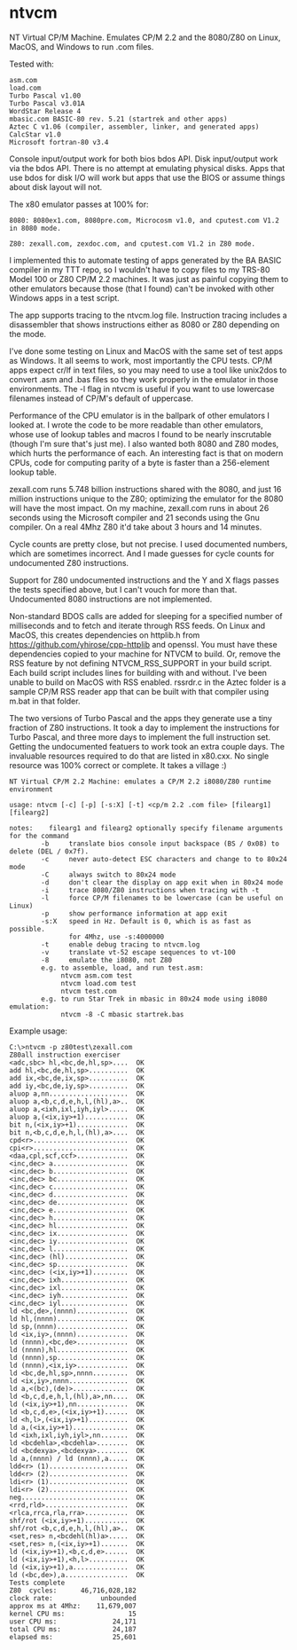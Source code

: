 # ntvcm
NT Virtual CP/M Machine. Emulates CP/M 2.2 and the 8080/Z80 on Linux, MacOS, and Windows to run .com files. 

Tested with:

    asm.com
    load.com
    Turbo Pascal v1.00
    Turbo Pascal v3.01A
    WordStar Release 4
    mbasic.com BASIC-80 rev. 5.21 (startrek and other apps)
    Aztec C v1.06 (compiler, assembler, linker, and generated apps)
    CalcStar v1.0
    Microsoft fortran-80 v3.4
    
Console input/output work for both bios bdos API. Disk input/output work via the bdos API.
There is no attempt at emulating physical disks. Apps that use bdos for disk I/O will work
but apps that use the BIOS or assume things about disk layout will not.

The x80 emulator passes at 100% for:
    
    8080: 8080ex1.com, 8080pre.com, Microcosm v1.0, and cputest.com V1.2 in 8080 mode.
    
    Z80: zexall.com, zexdoc.com, and cputest.com V1.2 in Z80 mode.
    
I implemented this to automate testing of apps generated by the BA BASIC compiler in my TTT repo,
so I wouldn't have to copy files to my TRS-80 Model 100 or Z80 CP/M 2.2 machines. It was just
as painful copying them to other emulators because those (that I found) can't be invoked with 
other Windows apps in a test script.

The app supports tracing to the ntvcm.log file. Instruction tracing includes a disassembler
that shows instructions either as 8080 or Z80 depending on the mode.

I've done some testing on Linux and MacOS with the same set of test apps as Windows. It all seems
to work, most importantly the CPU tests. CP/M apps expect cr/lf in text files, so you may need
to use a tool like unix2dos to convert .asm and .bas files so they work properly in the emulator in
those environments. The -l flag in ntvcm is useful if you want to use lowercase filenames instead 
of CP/M's default of uppercase.

Performance of the CPU emulator is in the ballpark of other emulators I looked at. 
I wrote the code to be more readable than other emulators, whose use of lookup tables and macros
I found to be nearly inscrutable (though I'm sure that's just me). I also wanted both 8080 and Z80
modes, which hurts the performance of each. An interesting fact is that on modern CPUs, code for 
computing parity of a byte is faster than a 256-element lookup table. 

zexall.com runs 5.748 billion instructions shared with the 8080, and just 16 million instructions 
unique to the Z80; optimizing the emulator for the 8080 will have the most impact. On my machine, 
zexall.com runs in about 26 seconds using the Microsoft compiler and 21 seconds using the Gnu 
compiler. On a real 4Mhz Z80 it'd take about 3 hours and 14 minutes.

Cycle counts are pretty close, but not precise. I used documented numbers, which are sometimes
incorrect. And I made guesses for cycle counts for undocumented Z80 instructions.

Support for Z80 undocumented instructions and the Y and X flags passes the tests specified
above, but I can't vouch for more than that. Undocumented 8080 instructions are not implemented.

Non-standard BDOS calls are added for sleeping for a specified number of milliseconds and to
fetch and iterate through RSS feeds. On Linux and MacOS, this creates dependencies on httplib.h from 
https://github.com/yhirose/cpp-httplib and openssl. You must have these dependencies copied
to your machine for NTVCM to build. Or, remove the RSS feature by not defining NTVCM_RSS_SUPPORT
in your build script. Each build script includes lines for building with and without. I've been
unable to build on MacOS with RSS enabled. rssrdr.c in the Aztec folder is a sample CP/M RSS
reader app that can be built with that compiler using m.bat in that folder.

The two versions of Turbo Pascal and the apps they generate use a tiny fraction of Z80 instructions.
It took a day to implement the instructions for Turbo Pascal, and three more days to implement the 
full instruction set. Getting the undocumented featuers to work took an extra couple days. The 
invaluable resources required to do that are listed in x80.cxx. No single resource was 100% correct
or complete. It takes a village :)

    NT Virtual CP/M 2.2 Machine: emulates a CP/M 2.2 i8080/Z80 runtime environment

    usage: ntvcm [-c] [-p] [-s:X] [-t] <cp/m 2.2 .com file> [filearg1] [filearg2]

    notes:    filearg1 and filearg2 optionally specify filename arguments for the command
            -b     translate bios console input backspace (BS / 0x08) to delete (DEL / 0x7f).
            -c     never auto-detect ESC characters and change to to 80x24 mode
            -C     always switch to 80x24 mode
            -d     don't clear the display on app exit when in 80x24 mode
            -i     trace 8080/Z80 instructions when tracing with -t
            -l     force CP/M filenames to be lowercase (can be useful on Linux)
            -p     show performance information at app exit
            -s:X   speed in Hz. Default is 0, which is as fast as possible.
                   for 4Mhz, use -s:4000000
            -t     enable debug tracing to ntvcm.log
            -v     translate vt-52 escape sequences to vt-100
            -8     emulate the i8080, not Z80
            e.g. to assemble, load, and run test.asm:
                 ntvcm asm.com test
                 ntvcm load.com test
                 ntvcm test.com
            e.g. to run Star Trek in mbasic in 80x24 mode using i8080 emulation:
                 ntvcm -8 -C mbasic startrek.bas

Example usage:

    C:\>ntvcm -p z80test\zexall.com
    Z80all instruction exerciser
    <adc,sbc> hl,<bc,de,hl,sp>....  OK
    add hl,<bc,de,hl,sp>..........  OK
    add ix,<bc,de,ix,sp>..........  OK
    add iy,<bc,de,iy,sp>..........  OK
    aluop a,nn....................  OK
    aluop a,<b,c,d,e,h,l,(hl),a>..  OK
    aluop a,<ixh,ixl,iyh,iyl>.....  OK
    aluop a,(<ix,iy>+1)...........  OK
    bit n,(<ix,iy>+1).............  OK
    bit n,<b,c,d,e,h,l,(hl),a>....  OK
    cpd<r>........................  OK
    cpi<r>........................  OK
    <daa,cpl,scf,ccf>.............  OK
    <inc,dec> a...................  OK
    <inc,dec> b...................  OK
    <inc,dec> bc..................  OK
    <inc,dec> c...................  OK
    <inc,dec> d...................  OK
    <inc,dec> de..................  OK
    <inc,dec> e...................  OK
    <inc,dec> h...................  OK
    <inc,dec> hl..................  OK
    <inc,dec> ix..................  OK
    <inc,dec> iy..................  OK
    <inc,dec> l...................  OK
    <inc,dec> (hl)................  OK
    <inc,dec> sp..................  OK
    <inc,dec> (<ix,iy>+1).........  OK
    <inc,dec> ixh.................  OK
    <inc,dec> ixl.................  OK
    <inc,dec> iyh.................  OK
    <inc,dec> iyl.................  OK
    ld <bc,de>,(nnnn).............  OK
    ld hl,(nnnn)..................  OK
    ld sp,(nnnn)..................  OK
    ld <ix,iy>,(nnnn).............  OK
    ld (nnnn),<bc,de>.............  OK
    ld (nnnn),hl..................  OK
    ld (nnnn),sp..................  OK
    ld (nnnn),<ix,iy>.............  OK
    ld <bc,de,hl,sp>,nnnn.........  OK
    ld <ix,iy>,nnnn...............  OK
    ld a,<(bc),(de)>..............  OK
    ld <b,c,d,e,h,l,(hl),a>,nn....  OK
    ld (<ix,iy>+1),nn.............  OK
    ld <b,c,d,e>,(<ix,iy>+1)......  OK
    ld <h,l>,(<ix,iy>+1)..........  OK
    ld a,(<ix,iy>+1)..............  OK
    ld <ixh,ixl,iyh,iyl>,nn.......  OK
    ld <bcdehla>,<bcdehla>........  OK
    ld <bcdexya>,<bcdexya>........  OK
    ld a,(nnnn) / ld (nnnn),a.....  OK
    ldd<r> (1)....................  OK
    ldd<r> (2)....................  OK
    ldi<r> (1)....................  OK
    ldi<r> (2)....................  OK
    neg...........................  OK
    <rrd,rld>.....................  OK
    <rlca,rrca,rla,rra>...........  OK
    shf/rot (<ix,iy>+1)...........  OK
    shf/rot <b,c,d,e,h,l,(hl),a>..  OK
    <set,res> n,<bcdehl(hl)a>.....  OK
    <set,res> n,(<ix,iy>+1).......  OK
    ld (<ix,iy>+1),<b,c,d,e>......  OK
    ld (<ix,iy>+1),<h,l>..........  OK
    ld (<ix,iy>+1),a..............  OK
    ld (<bc,de>),a................  OK
    Tests complete
    Z80  cycles:      46,716,028,182
    clock rate:            unbounded
    approx ms at 4Mhz:    11,679,007
    kernel CPU ms:                15
    user CPU ms:              24,171
    total CPU ms:             24,187
    elapsed ms:               25,601
    

